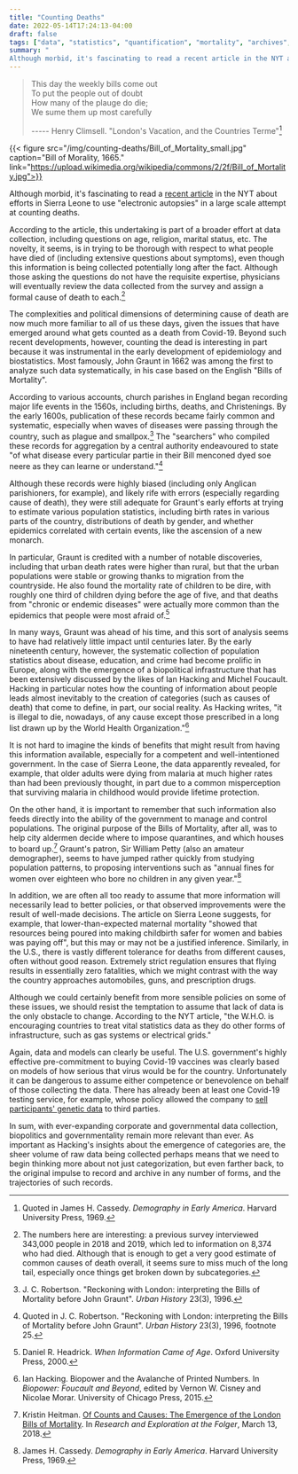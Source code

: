```yaml
---
title: "Counting Deaths"
date: 2022-05-14T17:24:13-04:00
draft: false
tags: ["data", "statistics", "quantification", "mortality", "archives", "demography", "biopolitics", "governmentality", "Michel-Foucault", "John-Graunt", "Ian-Hacking"]
summary: "
Although morbid, it's fascinating to read a recent article in the NYT about efforts in Sierra Leone to use "electronic autopsies" in a large scale attempt at counting deaths. According to the article, this undertaking is part of a broader effort at data collection, including questions on age, religion, marital status, etc. The novelty, it seems, is in trying to be thorough with respect to what people have died of (including extensive questions about symptoms), even though this information is being collected potentially long after the fact."
---
```


> This day the weekly bills come out  
> To put the people out of doubt  
> How many of the plauge do die;  
> We sume them up most carefully  
>
> ----- Henry Climsell. "London's Vacation, and the Countries Terme"[^1]



{{< figure src="/img/counting-deaths/Bill_of_Mortality_small.jpg" caption="Bill of Morality, 1665." link="https://upload.wikimedia.org/wikipedia/commons/2/2f/Bill_of_Mortality.jpg">}}


Although morbid, it's fascinating to read a [recent article](https://www.nytimes.com/2022/04/19/health/death-records-africa-electronic-autopsy.html) in the NYT about efforts in Sierra Leone to use "electronic autopsies" in a large scale attempt at counting deaths.

According to the article, this undertaking is part of a broader effort at data collection, including questions on age, religion, marital status, etc. The novelty, it seems, is in trying to be thorough with respect to what people have died of (including extensive questions about symptoms), even though this information is being collected potentially long after the fact. Although those asking the questions do not have the requisite expertise, physicians will eventually review the data collected from the survey and assign a formal cause of death to each.[^2]

The complexities and political dimensions of determining cause of death are now much more familiar to all of us these days, given the issues that have emerged around what gets counted as a death from Covid-19. Beyond such recent developments, however, counting the dead is interesting in part because it was instrumental in the early development of epidemiology and biostatistics.  Most famously, John Graunt  in 1662 was among the first to analyze such data systematically, in his case based on the English "Bills of Mortality".

According to various accounts, church parishes in England began recording major life events in the 1560s, including births, deaths, and Christenings. By the early 1600s, publication of these records became fairly common and systematic, especially when waves of diseases were passing through the country, such as plague and smallpox.[^3] The "searchers" who compiled these records for aggregation by a central authority endeavoured to state "of what disease every particular partie in their Bill menconed dyed soe neere as they can learne or understand."[^4]

Although these records were highly biased (including only Anglican parishioners, for example), and likely rife with errors (especially regarding cause of death), they were still adequate for Graunt's early efforts at trying to estimate various population statistics, including birth rates in various parts of the country, distributions of death by gender, and whether epidemics correlated with certain events, like the ascension of a new monarch.

In particular, Graunt is credited with a number of notable discoveries, including that urban death rates were higher than rural, but that the urban populations were stable or growing thanks to migration from the countryside. He also found the mortality rate of children to be dire, with roughly one third of children dying before the age of five, and that deaths from "chronic or endemic diseases" were actually more common than the epidemics that people were most afraid of.[^5]

In many ways, Graunt was ahead of his time, and this sort of analysis seems to have had relatively little impact until centuries later. By the early nineteenth century, however, the systematic collection of population statistics about disease, education, and crime had become prolific in Europe, along with the emergence of a biopolitical infrastructure that has been extensively discussed by the likes of Ian Hacking and Michel Foucault. Hacking in particular notes how the counting of information about people leads almost inevitably to the creation of categories (such as causes of death) that come to define, in part, our social reality. As Hacking writes, "it is illegal to die, nowadays, of any cause except those prescribed in a long list drawn up by the World Health Organization."[^6]

It is not hard to imagine the kinds of benefits that might result from having this information available, especially for a competent and well-intentioned government. In the case of Sierra Leone, the data apparently revealed, for example, that older adults were dying from malaria at much higher rates than had been previously thought, in part due to a common misperception that surviving malaria in childhood would provide lifetime protection.

On the other hand, it is important to remember that such information also feeds directly into the ability of the government to manage and control populations. The original purpose of the Bills of Mortality, after all, was to help city aldermen decide where to impose quarantines, and which houses to board up.[^7] Graunt's patron, Sir William Petty (also an amateur demographer), seems to have jumped rather quickly from studying population patterns, to proposing interventions such as "annual fines for women over eighteen who bore no children in any given year."[^8]

In addition, we are often all too ready to assume that more information will necessarily lead to better policies, or that observed improvements were the result of well-made decisions. The article on Sierra Leone suggests, for example, that lower-than-expected maternal mortality "showed that resources being poured into making childbirth safer for women and babies was paying off", but this may or may not be a justified inference. Similarly, in the U.S., there is vastly different tolerance for deaths from different causes, often without good reason. Extremely strict regulation ensures that flying results in essentially zero fatalities, which we might contrast with the way the country approaches automobiles, guns, and prescription drugs.

Although we could certainly benefit from more sensible policies on some of these issues, we should resist the temptation to assume that lack of data is the only obstacle to change. According to the NYT article, "the W.H.O. is encouraging countries to treat vital statistics data as they do other forms of infrastructure, such as gas systems or electrical grids."

Again, data and models can clearly be useful. The U.S. government's highly effective pre-commitment to buying Covid-19 vaccines was clearly based on models of how serious that virus would be for the country. Unfortunately it can be dangerous to assume either competence or benevolence on behalf of those collecting the data. There has already been at least one Covid-19 testing service, for example, whose policy allowed the company to [sell participants' genetic data](https://www.telegraph.co.uk/news/2021/11/14/covid-test-firm-sell-swabs-carrying-customers-dna/) to third parties.

In sum, with ever-expanding corporate and governmental data collection, biopolitics and governmentality remain more relevant than ever. As important as Hacking's insights about the emergence of categories are, the sheer volume of raw data being collected perhaps means that we need to begin thinking more about not just categorization, but even farther back, to the original impulse to record and archive in any number of forms, and the trajectories of such records.


[^1]: Quoted in James H. Cassedy. *Demography in Early America*. Harvard University Press, 1969.

[^2]: The numbers here are interesting: a previous survey interviewed 343,000 people in 2018 and 2019, which led to information on 8,374 who had died. Although that is enough to get a very good estimate of common causes of death overall, it seems sure to miss much of the long tail, especially once things get broken down by subcategories.

[^3]: J. C. Robertson. "Reckoning with London: interpreting the Bills of Mortality before John Graunt". *Urban History* 23(3), 1996.

[^4]: Quoted in J. C. Robertson. "Reckoning with London: interpreting the Bills of Mortality before John Graunt". *Urban History* 23(3), 1996, footnote 25.

[^5]: Daniel R. Headrick. *When Information Came of Age*. Oxford University Press, 2000.

[^6]: Ian Hacking. Biopower and the Avalanche of Printed Numbers. In *Biopower: Foucault and Beyond*, edited by Vernon W. Cisney and Nicolae Morar. University of Chicago Press, 2015.

[^7]: Kristin Heitman. [Of Counts and Causes: The Emergence of the London Bills of Mortality](https://collation.folger.edu/2018/03/counts-causes-london-bills-mortality/). In *Research and Exploration at the Folger*, March 13, 2018.

[^8]: James H. Cassedy. *Demography in Early America*. Harvard University Press, 1969.
